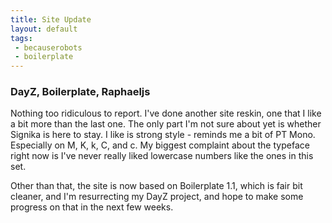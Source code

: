 ```yaml
---
title: Site Update
layout: default
tags:
 - becauserobots
 - boilerplate
---
```


### DayZ, Boilerplate, Raphaeljs

Nothing too ridiculous to report. I've  done another site reskin, one that I like a bit more than the last one. The only
part I'm not sure about yet is whether Signika is here to stay. I like is strong style - reminds me a bit of PT Mono.
Especially on M, K, k, C, and c. My biggest complaint about the typeface right now is I've never really liked lowercase
numbers like the ones in this set.

Other than that, the site is now based on Boilerplate 1.1, which is fair bit cleaner, and I'm resurrecting my DayZ
project, and hope to make some progress on that in the next few weeks.
